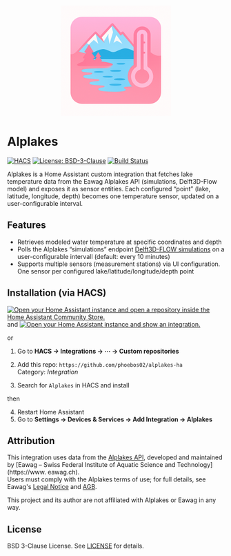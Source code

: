 <!-- Logo centered -->
<p align="center">
  <img src="custom_components/alplakes/logo.png" alt="Alplakes Logo" width="256">
</p>

# Alplakes

[![HACS](https://img.shields.io/badge/HACS-custom-orange?style=flat-square)](https://hacs.xyz/)
[![License: BSD-3-Clause](https://img.shields.io/badge/License-BSD%203--Clause-blue.svg?style=flat-square)](LICENSE)
[![Build Status](https://img.shields.io/github/actions/workflow/status/phoebos02/ha-alplakes/ci.yml?style=flat-square)](https://github.com/phoebos02/ha-alplakes/actions)

Alplakes is a Home Assistant custom integration that fetches lake temperature data from the Eawag Alplakes API (simulations, Delft3D-Flow model) and exposes it as sensor entities. Each configured “point” (lake, latitude, longitude, depth) becomes one temperature sensor, updated on a user-configurable interval.

## Features

- Retrieves modeled water temperature at specific coordinates and depth
- Polls the Alplakes “simulations” endpoint [Delft3D-FLOW simulations](https://alplakes.eawag.ch/) on a user-configurable intervall (default: every 10 minutes)
- Supports multiple sensors (measurement stations) via UI configuration. One sensor per configured lake/latitude/longitude/depth point  

## Installation (via HACS)

[![Open your Home Assistant instance and open a repository inside the Home Assistant Community Store.](https://my.home-assistant.io/badges/hacs_repository.svg)](https://my.home-assistant.io/redirect/hacs_repository/?owner=https%3A%2F%2Fgithub.com%2Fphoebos02&repository=ha-alplakes&category=Integration)
and
[![Open your Home Assistant instance and show an integration.](https://my.home-assistant.io/badges/integration.svg)](https://my.home-assistant.io/redirect/integration/?domain=alplakes)

or

1. Go to **HACS → Integrations → ⋯ → Custom repositories**
2. Add this repo: `https://github.com/phoebos02/alplakes-ha`  
   Category: *Integration*


3. Search for `Alplakes` in HACS and install

then

4. Restart Home Assistant
5. Go to **Settings → Devices & Services → Add Integration → Alplakes**

## Attribution

This integration uses data from the [Alplakes API](https://alplakes.eawag.ch), developed and 
maintained by [Eawag – Swiss Federal Institute of Aquatic Science and Technology](https://www.
eawag.ch).  
Users must comply with the Alplakes terms of use; for full details, see Eawag's [Legal Notice](https://www.eawag.ch/en/dataprotection-disclaimer-legalnotice) and [AGB](https://www.eawag.ch/en/agb).

This project and its author are not affiliated with Alplakes or Eawag in any way.

## License

BSD 3-Clause License. See [LICENSE](https://github.com/phoebos02/alplakes-ha/blob/main/LICENSE) for details.
